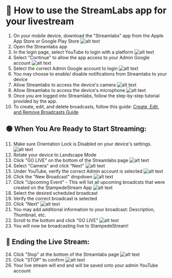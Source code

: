 # 📱 How to use the StreamLabs app for your livestream
 
1. On your mobile device, download the "Streamlabs" app from the Apple App Store or Google Play Store
    ![alt text](tutorialImages/image-8.png)
2. Open the Streamlabs app
3. In the login page, select YouTube to login with a platform
    ![alt text](tutorialImages/image-9.png)
4. Select "Continue" to allow the app access to your Admin Google account
    ![alt text](tutorialImages/image-10.png)
5. Select the correct Admin Google account to login
    ![alt text](tutorialImages/image-11.png)
6. You may choose to enable/ disable notifications from Streamlabs to your device
7. Allow Streamlabs to access the device's camera
    ![alt text](tutorialImages/image-12.png)
8. Allow Streamlabs to access the device's microphone
    ![alt text](tutorialImages/image-13.png)
9. Once you are logged into Streamlabs, follow the step-by-step tutorial provided by the app.
10. To create, edit, and delete broadcasts, follow this guide: 
[Create, Edit, and Remove Broadcasts Guide](../Create,Edit,RemoveBroadcasts.md)

## 🟢 When You Are Ready to Start Streaming:
11. Make sure Orientation Lock is Disabled on your device's settings. 
    ![alt text](tutorialImages/image-14.png)
12. Rotate your device to Landscape Mode
13. Click "GO LIVE" on the bottom of the Streamlabs page
    ![alt text](tutorialImages/image-15.png)
14. Select "Camera" and click "Next"
    ![alt text](tutorialImages/image-16.png)
15. Under YouTube, verify the correct Admin account is selected
    ![alt text](tutorialImages/image-17.png)
16. Click the "New Broadcast" dropdown 
    ![alt text](tutorialImages/image-18.png)
17. Click "Upcoming Event" - This will list all upcoming broadcsts that were created on the StampedeStream App
    ![alt text](tutorialImages/image-19.png)
18. Select the desired scheduled broadcast
19. Verify the correct broadcast is selected
20. Click "Next"
    ![alt text](tutorialImages/image-20.png)
21. You may add additional information to your broadcast: Description, Thumbnail, etc.
22. Scroll to the bottom and click "GO LIVE"
    ![alt text](tutorialImages/image-21.png)
23. You will now be broadcasting live to StampedeStream!
    
## 🔴 Ending the Live Stream:
24. Click "Stop" at the bottom of the Streamlabs page
    ![alt text](tutorialImages/image-22.png)
25. Click "STOP" to confirm
    ![alt text](tutorialImages/image-23.png)
26. Your live stream will end and will be saved onto your admin YouTube account

